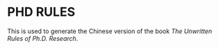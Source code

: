 # PHD RULES

This is used to generate the Chinese version of the book *The Unwritten Rules of Ph.D. Research*.
